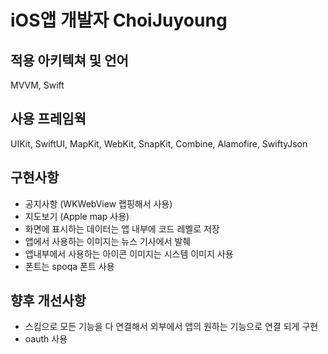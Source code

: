 # iOS앱 개발자 ChoiJuyoung

## 적용 아키텍쳐 및 언어
MVVM, Swift

## 사용 프레임웍
UIKit, SwiftUI, MapKit, WebKit, SnapKit, Combine, Alamofire, SwiftyJson

## 구현사항
* 공지사항 (WKWebView 랩핑해서 사용)
* 지도보기 (Apple map 사용)
* 화면에 표시하는 데이터는 앱 내부에 코드 레벨로 저장
* 앱에서 사용하는 이미지는 뉴스 기사에서 발췌
* 앱내부에서 사용하는 아이콘 이미지는 시스템 이미지 사용
* 폰트는 spoqa 폰트 사용

## 향후 개선사항
* 스킴으로 모든 기능을 다 연결해서 외부에서 앱의 원하는 기능으로 연결 되게 구현
* oauth 사용
